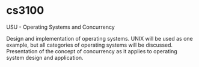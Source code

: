 # cs3100
USU - Operating Systems and Concurrency

Design and implementation of operating systems. UNIX will be used as one example, but all categories of operating systems will be discussed. Presentation of the concept of concurrency as it applies to operating system design and application.
